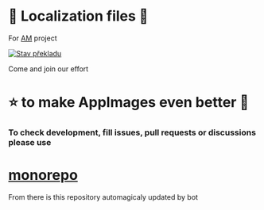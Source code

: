 # 🦉 Localization files 🦉
For [AM](https://github.com/ivan-hc/AM) project

[![Stav překladu](https://hosted.weblate.org/widget/am/am/open-graph.png)](https://hosted.weblate.org/engage/am/)

Come and join our effort
# ⭐ to make AppImages even better 🚀

### To check development, fill issues, pull requests or discussions please use

# [monorepo](https://github.com/AM-community/monorepo)
From there is this repository automagicaly updated by bot
